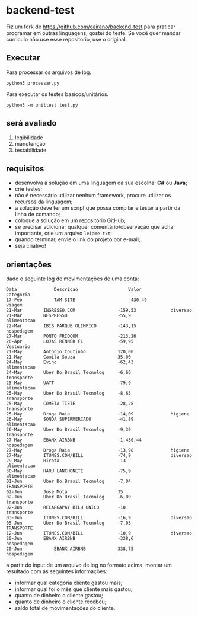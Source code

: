 # backend-test

Fiz um fork de https://github.com/cairano/backend-test para praticar programar em outras linguagens, gostei do teste. Se você quer mandar curriculo não use esse repositorio, use o original.

## Executar

Para processar os arquivos de log.

```
python3 processar.py
```

Para executar os testes basicos/unitários.

```
python3 -m unittest test.py
```

## será avaliado

1. legibilidade
2. manutenção
3. testabilidade

## requisitos

* desenvolva a solução em uma linguagem da sua escolha: **C#** ou **Java**;
* crie testes;
* não é necessário utilizar nenhum framework, procure utilizar os recursos da linguagem;
* a solução deve ter um script que possa compilar e testar a partir da linha de comando;
* coloque a solução em um repositório GitHub;
* se precisar adicionar qualquer comentário/observação que achar importante, crie um arquivo `leiame.txt`;
* quando terminar, envie o link do projeto por e-mail;
* seja criativo!

## orientações

dado o seguinte log de movimentações de uma conta:

```text
Data              Descricao                   Valor               Categoria
17-Feb            TAM SITE                    -430,49             viagem
21-Mar		  INGRESSO.COM                -159,53             diversao
21-Mar		  NESPRESSO                   -55,9               alimentacao
22-Mar		  IBIS PARQUE OLIMPICO	      -143,15             hospedagem
27-Mar		  PONTO FRIOCOM               -213,26	
26-Apr		  LOJAS RENNER FL             -59,95              Vestuario
21-May		  Antonio Coutinho            120,00	
21-May		  Camila Souza                35,00	
24-May		  Evino	                      -62,43              alimentacao
24-May		  Uber Do Brasil Tecnolog     -6,66               transporte
25-May		  UATT                        -79,9               alimentacao
25-May		  Uber Do Brasil Tecnolog     -8,65               transporte
25-May		  COMETA TIETE                -28,28              transporte
25-May		  Droga Raia                  -14,09              higiene
26-May		  SONDA SUPERMERCADO          -41,89              alimentacao
26-May		  Uber Do Brasil Tecnolog     -9,39               transporte
27-May		  EBANX AIRBNB                -1.430,44           hospedagem
27-May		  Droga Raia                  -13,98              higiene
27-May		  ITUNES.COM/BILL             -74,9               diversao
29-May		  Hirota                      -13                 alimentacao
30-May		  HARU LANCHONETE             -75,9               alimentacao
01-Jun		  Uber Do Brasil Tecnolog     -7,04               TRANSPORTE
02-Jun		  Jose Mota                   35	
02-Jun		  Uber Do Brasil Tecnolog     -6,09               transporte
02-Jun		  RECARGAPAY BILH UNICO       -10                 transporte
03-Jun		  ITUNES.COM/BILL             -16,9               diversao
05-Jun		  Uber Do Brasil Tecnolog     -7,03               TRANSPORTE
12-Jun		  ITUNES.COM/BILL             -10,9               diversao
20-Jun		  EBANX AIRBNB                -338,6              hospedagem
20-Jun            EBANX AIRBNB 		      338,75              hospedagem
```

a partir do input de um arquivo de log no formato acima, montar um resultado com as seguintes informações:

* informar qual categoria cliente gastou mais;
* informar qual foi o mês que cliente mais gastou;
* quanto de dinheiro o cliente gastou;
* quanto de dinheiro o cliente recebeu;
* saldo total de movimentações do cliente.
